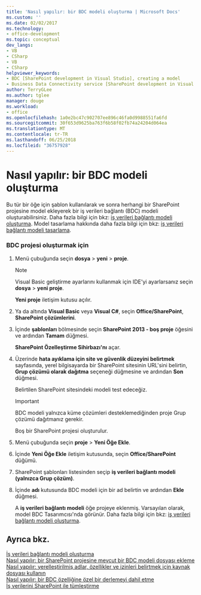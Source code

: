 ```yaml
---
title: 'Nasıl yapılır: bir BDC modeli oluşturma | Microsoft Docs'
ms.custom: ''
ms.date: 02/02/2017
ms.technology:
- office-development
ms.topic: conceptual
dev_langs:
- VB
- CSharp
- VB
- CSharp
helpviewer_keywords:
- BDC [SharePoint development in Visual Studio], creating a model
- Business Data Connectivity service [SharePoint development in Visual Studio], creating a model
author: TerryGLee
ms.author: tglee
manager: douge
ms.workload:
- office
ms.openlocfilehash: 1a0e2bc47c902707ee896c46fa0d9988551fa6fd
ms.sourcegitcommit: 30f653d9625ba763f6b58f02fb74a24204d064ea
ms.translationtype: MT
ms.contentlocale: tr-TR
ms.lasthandoff: 06/25/2018
ms.locfileid: "36757928"
---
```

# <a name="how-to-create-a-bdc-model"></a>Nasıl yapılır: bir BDC modeli oluşturma
  Bu tür bir öğe için şablon kullanılarak ve sonra herhangi bir SharePoint projesine model ekleyerek bir iş verileri bağlantı (BDC) modeli oluşturabilirsiniz. Daha fazla bilgi için bkz: [iş verileri bağlantı modeli oluşturma](../sharepoint/creating-a-business-data-connectivity-model.md). Model tasarlama hakkında daha fazla bilgi için bkz: [iş verileri bağlantı modeli tasarlama](../sharepoint/designing-a-business-data-connectivity-model.md).  
  
### <a name="to-create-a-bdc-project"></a>BDC projesi oluşturmak için  
  
1.  Menü çubuğunda seçin **dosya** > **yeni** > **proje**.  
  
    > [!NOTE]  
    >  Visual Basic geliştirme ayarlarını kullanmak için IDE'yi ayarlarsanız seçin **dosya** > **yeni proje**.  
  
     **Yeni proje** iletişim kutusu açılır.  
  
2.  Ya da altında **Visual Basic** veya **Visual C#**, seçin **Office/SharePoint**, **SharePoint çözümlerini**.  
  
3.  İçinde **şablonları** bölmesinde seçin **SharePoint 2013 - boş proje** öğesini ve ardından **Tamam** düğmesi.  
  
     **SharePoint Özelleştirme Sihirbazı'nı** açar.  
  
4.  Üzerinde **hata ayıklama için site ve güvenlik düzeyini belirtmek** sayfasında, yerel bilgisayarda bir SharePoint sitesinin URL'sini belirtin, **Grup çözümü olarak dağıtma** seçeneği düğmesine ve ardından **Son** düğmesi.  
  
     Belirtilen SharePoint sitesindeki modeli test edeceğiz.  
  
    > [!IMPORTANT]  
    >  BDC modeli yalnızca küme çözümleri desteklemediğinden proje Grup çözümü dağıtmanız gerekir.  
  
     Boş bir SharePoint projesi oluşturulur.  
  
5.  Menü çubuğunda seçin **proje** > **Yeni Öğe Ekle**.  
  
6.  İçinde **Yeni Öğe Ekle** iletişim kutusunda, seçin **Office/SharePoint** düğümü.  
  
7.  SharePoint şablonları listesinden seçip **iş verileri bağlantı modeli (yalnızca Grup çözüm)**.  
  
8.  İçinde **adı** kutusunda BDC modeli için bir ad belirtin ve ardından **Ekle** düğmesi.  
  
     A **iş verileri bağlantı modeli** öğe projeye eklenmiş. Varsayılan olarak, model BDC Tasarımcısı'nda görünür. Daha fazla bilgi için bkz: [iş verileri bağlantı modeli oluşturma](../sharepoint/creating-a-business-data-connectivity-model.md).  
  
## <a name="see-also"></a>Ayrıca bkz.
 [İş verileri bağlantı modeli oluşturma](../sharepoint/creating-a-business-data-connectivity-model.md)   
 [Nasıl yapılır: bir SharePoint projesine mevcut bir BDC modeli dosyası ekleme](../sharepoint/how-to-add-an-existing-bdc-model-file-to-a-sharepoint-project.md)   
 [Nasıl yapılır: yerelleştirilmiş adlar, özellikler ve izinleri belirtmek için kaynak dosyası kullanın](../sharepoint/how-to-use-a-resource-file-to-specify-localized-names-properties-and-permissions.md)   
 [Nasıl yapılır: bir BDC özelliğine özel bir derlemeyi dahil etme](../sharepoint/how-to-include-a-custom-assembly-in-a-bdc-feature.md)   
 [İş verilerini SharePoint ile tümleştirme](../sharepoint/integrating-business-data-into-sharepoint.md)  
  
